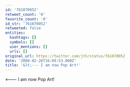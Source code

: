 ```yaml
---
id: '761070052'
retweet_count: '0'
favorite_count: '0'
id_str: '761070052'
retweeted: false
entities:
  hashtags: []
  symbols: []
  user_mentions: []
  urls: []
original_url: https://twitter.com/jth/status/761070052
date: '2008-02-26T16:09:53.000Z'
title: '&lt;--- I am now Pop Art!'
---
```


&lt;--- I am now Pop Art!